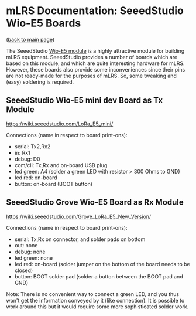# mLRS Documentation: SeeedStudio Wio-E5 Boards #

([back to main page](../README.md))

The SeeedStudio [Wio-E5 module](https://wiki.seeedstudio.com/LoRa-E5_STM32WLE5JC_Module) is a highly attractive module for building mLRS equipment. SeeedStudio provides a number of boards which are based on this module, and which are quite interesting hardware for mLRS. However, these boards also provide some inconveniences since their pins are not ready-made for the purposes of mLRS. So, some tweaking and (easy) soldering is required.


## SeeedStudio Wio-E5 mini dev Board as Tx Module ##

https://wiki.seeedstudio.com/LoRa_E5_mini/

Connections (name in respect to board print-ons):

- serial: Tx2,Rx2
- in: Rx1
- debug: D0
- com/cli: Tx,Rx and on-board USB plug
- led green: A4 (solder a green LED with resistor > 300 Ohms to GND)
- led red: on-board
- button: on-board (BOOT button)

## SeeedStudio Grove Wio-E5 Board as Rx Module ##

https://wiki.seeedstudio.com/Grove_LoRa_E5_New_Version/

Connections (name in respect to board print-ons):

- serial: Tx,Rx on connector, and solder pads on bottom
- out: none
- debug: none
- led green: none
- led red: on-board (solder jumper on the bottom of the board needs to be closed)
- button: BOOT solder pad (solder a button between the BOOT pad and GND)

Note: There is no convenient way to connect a green LED, and you thus won't get the information conveyed by it (like connection). It is possible to work around this but it would require some more sophisticated solder work.
